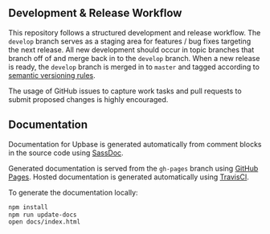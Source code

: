 ## Development & Release Workflow

This repository follows a structured development and release workflow. The `develop` branch serves as a staging area for features / bug fixes targeting the next release. All new development should occur in topic branches that branch off of and merge back in to the `develop` branch. When a new release is ready, the `develop` branch is merged in to `master` and tagged according to [semantic versioning rules](http://semver.org/).

The usage of GitHub issues to capture work tasks and pull requests to submit proposed changes is highly encouraged.

## Documentation

Documentation for Upbase is generated automatically from comment blocks in the source code using [SassDoc](http://sassdoc.com/).

Generated documentation is served from the `gh-pages` branch using [GitHub Pages](https://pages.github.com/). Hosted documentation is generated automatically using [TravisCI](https://travis-ci.org/).

To generate the documentation locally:

```bash
npm install
npm run update-docs
open docs/index.html
```
